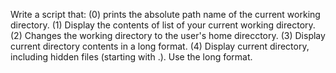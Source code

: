 Write a script that:
(0) prints the absolute path name of the current working directory.
(1) Display the contents of list of your current working directory.
(2) Changes the working directory to the user's home direcctory.
(3) Display current directory contents in a long format.
(4) Display current directory, including hidden files (starting with .). Use the long format.
 
